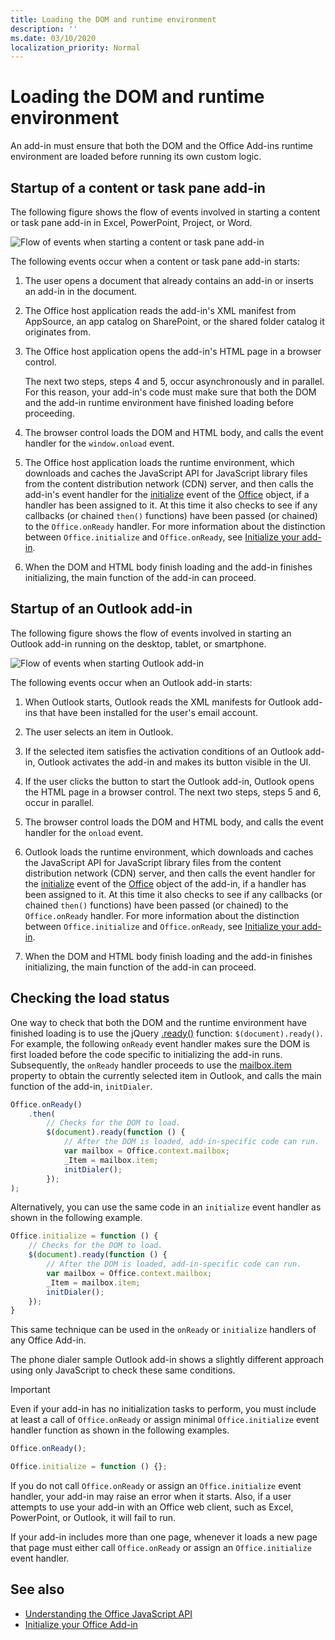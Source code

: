 ```yaml
---
title: Loading the DOM and runtime environment
description: ''
ms.date: 03/10/2020
localization_priority: Normal
---
```



# Loading the DOM and runtime environment

An add-in must ensure that both the DOM and the Office Add-ins runtime environment are loaded before running its own custom logic.

## Startup of a content or task pane add-in

The following figure shows the flow of events involved in starting a content or task pane add-in in Excel, PowerPoint, Project, or Word.

![Flow of events when starting a content or task pane add-in](../images/office15-app-sdk-loading-dom-agave-runtime.png)

The following events occur when a content or task pane add-in starts:

1. The user opens a document that already contains an add-in or inserts an add-in in the document.

2. The Office host application reads the add-in's XML manifest from AppSource, an app catalog on SharePoint, or the shared folder catalog it originates from.

3. The Office host application opens the add-in's HTML page in a browser control.

    The next two steps, steps 4 and 5, occur asynchronously and in parallel. For this reason, your add-in's code must make sure that both the DOM and the add-in runtime environment have finished loading before proceeding.

4. The browser control loads the DOM and HTML body, and calls the event handler for the `window.onload` event.

5. The Office host application loads the runtime environment, which downloads and caches the JavaScript API for JavaScript library files from the content distribution network (CDN) server, and then calls the add-in's event handler for the [initialize](/javascript/api/office#office-initialize-reason-) event of the [Office](/javascript/api/office) object, if a handler has been assigned to it. At this time it also checks to see if any callbacks (or chained `then()` functions) have been passed (or chained) to the `Office.onReady` handler. For more information about the distinction between `Office.initialize` and `Office.onReady`, see [Initialize your add-in](initialize-add-in.md).

6. When the DOM and HTML body finish loading and the add-in finishes initializing, the main function of the add-in can proceed.


## Startup of an Outlook add-in

The following figure shows the flow of events involved in starting an Outlook add-in running on the desktop, tablet, or smartphone.

![Flow of events when starting Outlook add-in](../images/outlook15-loading-dom-agave-runtime.png)

The following events occur when an Outlook add-in starts:

1. When Outlook starts, Outlook reads the XML manifests for Outlook add-ins that have been installed for the user's email account.

2. The user selects an item in Outlook.

3. If the selected item satisfies the activation conditions of an Outlook add-in, Outlook activates the add-in and makes its button visible in the UI.

4. If the user clicks the button to start the Outlook add-in, Outlook opens the HTML page in a browser control. The next two steps, steps 5 and 6, occur in parallel.

5. The browser control loads the DOM and HTML body, and calls the event handler for the `onload` event.

6. Outlook loads the runtime environment, which downloads and caches the JavaScript API for JavaScript library files from the content distribution network (CDN) server, and then calls the event handler for the [initialize](/javascript/api/office#office-initialize-reason-) event of the [Office](/javascript/api/office) object of the add-in, if a handler has been assigned to it. At this time it also checks to see if any callbacks (or chained `then()` functions) have been passed (or chained) to the `Office.onReady` handler. For more information about the distinction between `Office.initialize` and `Office.onReady`, see [Initialize your add-in](initialize-add-in.md).

7. When the DOM and HTML body finish loading and the add-in finishes initializing, the main function of the add-in can proceed.


## Checking the load status

One way to check that both the DOM and the runtime environment have finished loading is to use the jQuery [.ready()](https://api.jquery.com/ready/) function: `$(document).ready()`. For example, the following `onReady` event handler makes sure the DOM is first loaded before the code specific to initializing the add-in runs. Subsequently, the `onReady` handler proceeds to use the [mailbox.item](/javascript/api/outlook/office.mailbox) property to obtain the currently selected item in Outlook, and calls the main function of the add-in, `initDialer`.

```js
Office.onReady()
    .then(
        // Checks for the DOM to load.
        $(document).ready(function () {
            // After the DOM is loaded, add-in-specific code can run.
            var mailbox = Office.context.mailbox;
            _Item = mailbox.item;
            initDialer();
        });
);
```

Alternatively, you can use the same code in an `initialize` event handler as shown in the following example.

```js
Office.initialize = function () {
    // Checks for the DOM to load.
    $(document).ready(function () {
        // After the DOM is loaded, add-in-specific code can run.
        var mailbox = Office.context.mailbox;
        _Item = mailbox.item;
        initDialer();
    });
}
```

This same technique can be used in the `onReady` or `initialize` handlers of any Office Add-in.

The phone dialer sample Outlook add-in shows a slightly different approach using only JavaScript to check these same conditions.

> [!IMPORTANT]
> Even if your add-in has no initialization tasks to perform, you must include at least a call of `Office.onReady` or assign minimal `Office.initialize` event handler function as shown in the following examples.
>
>```js
>Office.onReady();
>```
>
>```js
>Office.initialize = function () {};
>```
>
> If you do not call `Office.onReady` or assign an `Office.initialize` event handler, your add-in may raise an error when it starts. Also, if a user attempts to use your add-in with an Office web client, such as Excel, PowerPoint, or Outlook, it will fail to run.
>
> If your add-in includes more than one page, whenever it loads a new page that page must either call `Office.onReady` or assign an `Office.initialize` event handler.

## See also

- [Understanding the Office JavaScript API](understanding-the-javascript-api-for-office.md)
- [Initialize your Office Add-in](initialize-add-in.md)
